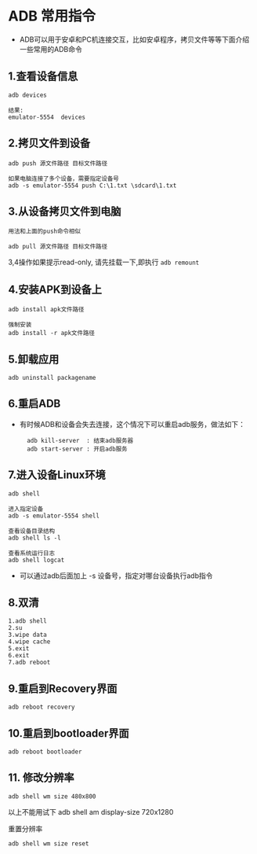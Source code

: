 # ADB 常用指令
* ADB可以用于安卓和PC机连接交互，比如安卓程序，拷贝文件等等下面介绍一些常用的ADB命令

## 1.查看设备信息
	adb devices	
	
	结果:
	emulator-5554  devices

## 2.拷贝文件到设备
	adb push 源文件路径 目标文件路径

	如果电脑连接了多个设备，需要指定设备号
	adb -s emulator-5554 push C:\1.txt \sdcard\1.txt

## 3.从设备拷贝文件到电脑
	用法和上面的push命令相似

	adb pull 源文件路径 目标文件路径

3,4操作如果提示read-only, 请先挂载一下,即执行 `adb remount`

## 4.安装APK到设备上
	adb install apk文件路径
	
	强制安装
	adb install -r apk文件路径  
	 
## 5.卸载应用
	adb uninstall packagename

## 6.重启ADB

* 有时候ADB和设备会失去连接，这个情况下可以重启adb服务，做法如下：

		adb kill-server  : 结束adb服务器
		adb start-server : 开启adb服务

## 7.进入设备Linux环境
	adb shell
	
	进入指定设备
	adb -s emulator-5554 shell

	查看设备目录结构
	adb shell ls -l

	查看系统运行日志
	adb shell logcat

* 可以通过adb后面加上 -s 设备号，指定对哪台设备执行adb指令

## 8.双清
	1.adb shell
	2.su
	3.wipe data
	4.wipe cache
	5.exit
	6.exit
	7.adb reboot

## 9.重启到Recovery界面
	adb reboot recovery

## 10.重启到bootloader界面
	adb reboot bootloader

## 11. 修改分辨率
	adb shell wm size 480x800 
以上不能用试下
	adb shell am display-size 720x1280

重置分辨率

	adb shell wm size reset